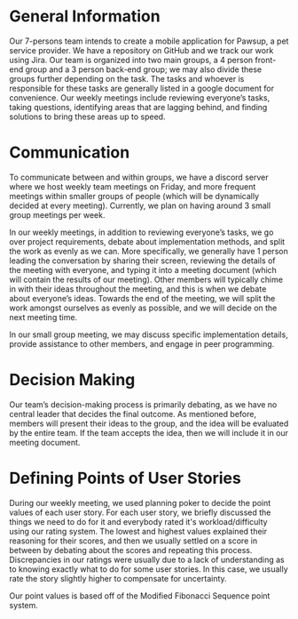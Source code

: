 # General Information

Our 7-persons team intends to create a mobile application for Pawsup, a pet service provider. We have a repository on GitHub and we track our work using Jira. Our team is organized into two main groups, a 4 person front-end group and a 3 person back-end group; we may also divide these groups further depending on the task. The tasks and whoever is responsible for these tasks are generally listed in a google document for convenience. Our weekly meetings include reviewing everyone’s tasks, taking questions, identifying areas that are lagging behind, and finding solutions to bring these areas up to speed.

# Communication

To communicate between and within groups, we have a discord server where we host weekly team meetings on Friday, and more frequent meetings within smaller groups of people (which will be dynamically decided at every meeting). Currently, we plan on having around 3 small group meetings per week.

In our weekly meetings, in addition to reviewing everyone’s tasks, we go over project requirements, debate about implementation methods, and split the work as evenly as we can. More specifically, we generally have 1 person leading the conversation by sharing their screen, reviewing the details of the meeting with everyone, and typing it into a meeting document (which will contain the results of our meeting). Other members will typically chime in with their ideas throughout the meeting, and this is when we debate about everyone’s ideas. Towards the end of the meeting, we will split the work amongst ourselves as evenly as possible, and we will decide on the next meeting time.

In our small group meeting, we may discuss specific implementation details, provide assistance to other members, and engage in peer programming.


# Decision Making

Our team’s decision-making process is primarily debating, as we have no central leader that decides the final outcome. As mentioned before, members will present their ideas to the group, and the idea will be evaluated by the entire team. If the team accepts the idea, then we will include it in our meeting document.

# Defining Points of User Stories

During our weekly meeting, we used planning poker to decide the point values of each user story. For each user story, we briefly discussed the things we need to do for it and everybody rated it's workload/difficulty using our rating system. The lowest and highest values explained their reasoning for their scores, and then we usually settled on a score in between by debating about the scores and repeating this process. Discrepancies in our ratings were usually due to a lack of understanding as to knowing exactly what to do for some user stories. In this case, we usually rate the story slightly higher to compensate for uncertainty.

Our point values is based off of the Modified Fibonacci Sequence point system. 

